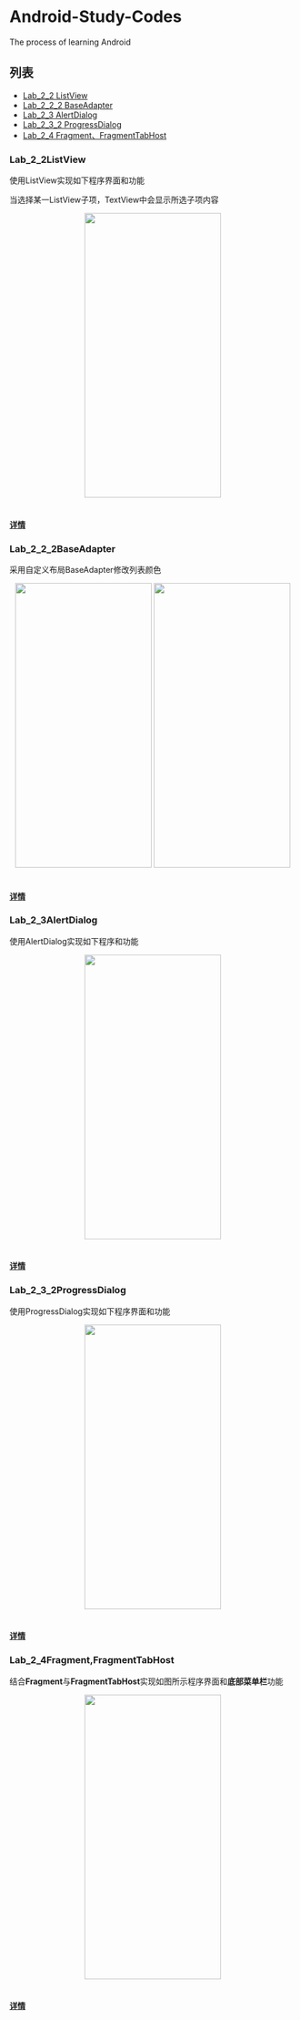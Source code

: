 # Android-Study-Codes
The process of learning Android

## 列表

* [Lab_2_2 ListView](#Lab_2_2ListView)
* [Lab_2_2_2 BaseAdapter](#Lab_2_2_2BaseAdapter)
* [Lab_2_3 AlertDialog](#Lab_2_3AlertDialog)
* [Lab_2_3_2 ProgressDialog](#Lab_2_3_2ProgressDialog)
* [Lab_2_4 Fragment、FragmentTabHost](#Lab_2_4Fragment,FragmentTabHost)

### Lab_2_2ListView

使用ListView实现如下程序界面和功能

当选择某一ListView子项，TextView中会显示所选子项内容

<div align="center">
<img src="http://ppuf3idue.bkt.clouddn.com/image/jpg/Lab_2_2.png"  height="500" width="240">
</div>

</br>

#### [详情](/Lab_2_2/REMADE.md)

### Lab_2_2_2BaseAdapter

采用自定义布局BaseAdapter修改列表颜色

<div align="center">
<img src="http://ppuf3idue.bkt.clouddn.com/image/jpg/Lab_2_2_1.png"  height="500" width="240"> <img src="http://ppuf3idue.bkt.clouddn.com/image/jpg/Lab_2_2_2.png"  height="500" width="240">
</div>

</br>

#### [详情](/Lab_2_2_2/REMADE.md)

### Lab_2_3AlertDialog

使用AlertDialog实现如下程序和功能

<div align="center">
<img src="https://chenshuoke-pictures.oss-cn-beijing.aliyuncs.com/Android/Android_AlertDialog/Lab_2_3_1_1.png"  height="500" width="240">
</div>

</br>

#### [详情](/Lab_2_3/REMADE.md)

### Lab_2_3_2ProgressDialog

使用ProgressDialog实现如下程序界面和功能

<div align="center">
<img src="https://chenshuoke-pictures.oss-cn-beijing.aliyuncs.com/Android/Android_ProgressDialog/Lab_2_3_2_1.png"  height="500" width="240">
</div>

</br>

#### [详情](/Lab_2_3_2/REMADE.md)

### Lab_2_4Fragment,FragmentTabHost

结合**Fragment**与**FragmentTabHost**实现如图所示程序界面和**底部菜单栏**功能
<div align="center">
<img src="https://chenshuoke-pictures.oss-cn-beijing.aliyuncs.com/Android/Android_Fragment/Lab_2_4_1.png"  height="500" width="240">
</div>

</br>

#### [详情](/Lab_2_4/REMADE.md)
